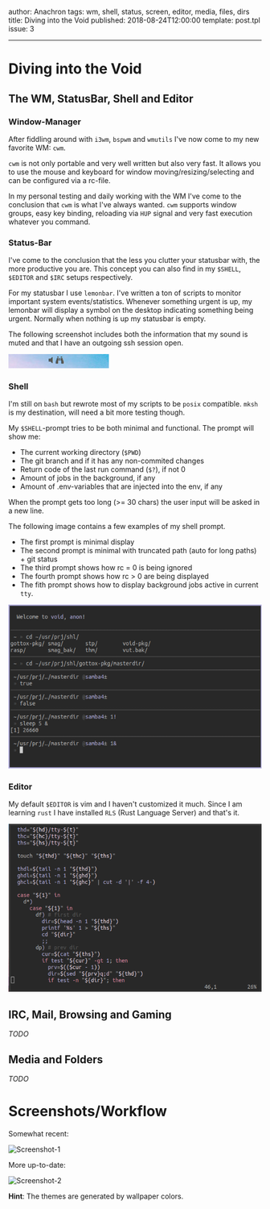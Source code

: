author: Anachron
tags: wm, shell, status, screen, editor, media, files, dirs 
title: Diving into the Void
published: 2018-08-24T12:00:00
template: post.tpl
issue: 3

---

# Diving into the Void

## The WM, StatusBar, Shell and Editor

### Window-Manager

After fiddling around with `i3wm`, `bspwm` and `wmutils` I've now come to my new favorite WM: `cwm`.

`cwm` is not only portable and very well written but also very fast. 
It allows you to use the mouse and keyboard for window moving/resizing/selecting and can be configured via a rc-file.

In my personal testing and daily working with the WM I've come to the conclusion that `cwm` is what I've always wanted.
`cwm` supports window groups, easy key binding, reloading via `HUP` signal and very fast execution whatever you command.

### Status-Bar

I've come to the conclusion that the less you clutter your statusbar with, the more productive you are. 
This concept you can also find in my `$SHELL`, `$EDITOR` and `$IRC` setups respectively.

For my statusbar I use `lemonbar`. I've written a ton of scripts to monitor important system events/statistics.
Whenever something urgent is up, my lemonbar will display a symbol on the desktop indicating something being urgent.
Normally when nothing is up my statusbar is empty.

The following screenshot includes both the information that my sound is muted and that I have an outgoing ssh session open.

![Statusbar-Example](assets/article03_statusbar.png)

### Shell

I'm still on `bash` but rewrote most of my scripts to be `posix` compatible.
`mksh` is my destination, will need a bit more testing though.

My `$SHELL`-prompt tries to be both minimal and functional. The prompt will show me:

* The current working directory (`$PWD`)
* The git branch and if it has any non-commited changes
* Return code of the last run command (`$?`), if not 0
* Amount of jobs in the background, if any
* Amount of .env-variables that are injected into the env, if any

When the prompt gets too long (>= 30 chars) the user input will be asked in a new line.

The following image contains a few examples of my shell prompt.

* The first prompt is minimal display
* The second prompt is minimal with truncated path (auto for long paths) + git status
* The third prompt shows how rc = 0 is being ignored
* The fourth prompt shows how rc > 0 are being displayed
* The fith prompt shows how to display background jobs active in current `tty`.

![Shell-Example](assets/article03_shell.png)

### Editor

My default `$EDITOR` is vim and I haven't customized it much. 
Since I am learning `rust` I have installed `RLS` (Rust Language Server) and that's it.

![Editor-Example](assets/article03_editor.png)

## IRC, Mail, Browsing and Gaming

*TODO*

## Media and Folders

*TODO*

# Screenshots/Workflow

Somewhat recent:

![Screenshot-1](https://i.imgur.com/edeSIwb.png)

More up-to-date:

![Screenshot-2](https://i.imgur.com/A2Sx6At.png)

__Hint__: The themes are generated by wallpaper colors.
